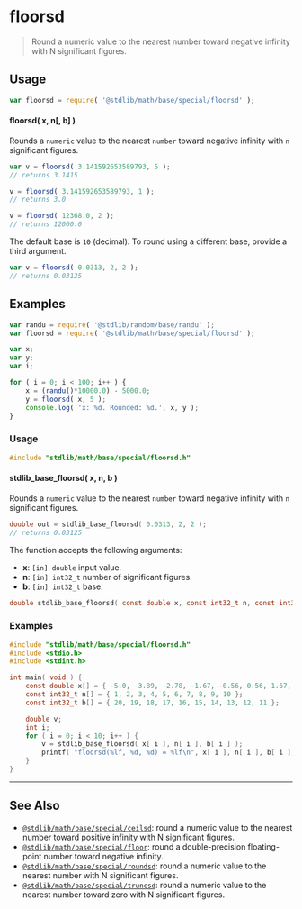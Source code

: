 <!--

@license Apache-2.0

Copyright (c) 2018 The Stdlib Authors.

Licensed under the Apache License, Version 2.0 (the "License");
you may not use this file except in compliance with the License.
You may obtain a copy of the License at

   http://www.apache.org/licenses/LICENSE-2.0

Unless required by applicable law or agreed to in writing, software
distributed under the License is distributed on an "AS IS" BASIS,
WITHOUT WARRANTIES OR CONDITIONS OF ANY KIND, either express or implied.
See the License for the specific language governing permissions and
limitations under the License.

-->

# floorsd

> Round a numeric value to the nearest number toward negative infinity with N significant figures.

<section class="usage">

## Usage

```javascript
var floorsd = require( '@stdlib/math/base/special/floorsd' );
```

#### floorsd( x, n\[, b] )

Rounds a `numeric` value to the nearest `number` toward negative infinity with `n` significant figures.

```javascript
var v = floorsd( 3.141592653589793, 5 );
// returns 3.1415

v = floorsd( 3.141592653589793, 1 );
// returns 3.0

v = floorsd( 12368.0, 2 );
// returns 12000.0
```

The default base is `10` (decimal). To round using a different base, provide a third argument.

```javascript
var v = floorsd( 0.0313, 2, 2 );
// returns 0.03125
```

</section>

<!-- /.usage -->

<section class="notes">

</section>

<!-- /.notes -->

<section class="examples">

## Examples

<!-- eslint no-undef: "error" -->

```javascript
var randu = require( '@stdlib/random/base/randu' );
var floorsd = require( '@stdlib/math/base/special/floorsd' );

var x;
var y;
var i;

for ( i = 0; i < 100; i++ ) {
    x = (randu()*10000.0) - 5000.0;
    y = floorsd( x, 5 );
    console.log( 'x: %d. Rounded: %d.', x, y );
}
```

</section>

<!-- /.examples -->

<!-- C usage documentation. -->

<section class="usage">

### Usage

```c
#include "stdlib/math/base/special/floorsd.h"
```

#### stdlib_base_floorsd( x, n, b )

Rounds a `numeric` value to the nearest `number` toward negative infinity with `n` significant figures.

```c
double out = stdlib_base_floorsd( 0.0313, 2, 2 );
// returns 0.03125
```

The function accepts the following arguments:

-   **x**: `[in] double` input value.
-   **n**: `[in] int32_t` number of significant figures.
-   **b**: `[in] int32_t` base.

```c
double stdlib_base_floorsd( const double x, const int32_t n, const int32_t b );
```

</section>

<!-- /.usage -->

<!-- C API usage notes. Make sure to keep an empty line after the `section` element and another before the `/section` close. -->

<section class="notes">

</section>

<!-- /.notes -->

<!-- C API usage examples. -->

<section class="examples">

### Examples

```c
#include "stdlib/math/base/special/floorsd.h"
#include <stdio.h>
#include <stdint.h>

int main( void ) {
    const double x[] = { -5.0, -3.89, -2.78, -1.67, -0.56, 0.56, 1.67, 2.78, 3.89, 5.0 };
    const int32_t n[] = { 1, 2, 3, 4, 5, 6, 7, 8, 9, 10 };
    const int32_t b[] = { 20, 19, 18, 17, 16, 15, 14, 13, 12, 11 };

    double v;
    int i;
    for ( i = 0; i < 10; i++ ) {
        v = stdlib_base_floorsd( x[ i ], n[ i ], b[ i ] );
        printf( "floorsd(%lf, %d, %d) = %lf\n", x[ i ], n[ i ], b[ i ], v );
    }
}
```

</section>

<!-- /.examples -->

</section>

<!-- /.c -->

<!-- Section for related `stdlib` packages. Do not manually edit this section, as it is automatically populated. -->

<section class="related">

* * *

## See Also

-   <span class="package-name">[`@stdlib/math/base/special/ceilsd`][@stdlib/math/base/special/ceilsd]</span><span class="delimiter">: </span><span class="description">round a numeric value to the nearest number toward positive infinity with N significant figures.</span>
-   <span class="package-name">[`@stdlib/math/base/special/floor`][@stdlib/math/base/special/floor]</span><span class="delimiter">: </span><span class="description">round a double-precision floating-point number toward negative infinity.</span>
-   <span class="package-name">[`@stdlib/math/base/special/roundsd`][@stdlib/math/base/special/roundsd]</span><span class="delimiter">: </span><span class="description">round a numeric value to the nearest number with N significant figures.</span>
-   <span class="package-name">[`@stdlib/math/base/special/truncsd`][@stdlib/math/base/special/truncsd]</span><span class="delimiter">: </span><span class="description">round a numeric value to the nearest number toward zero with N significant figures.</span>

</section>

<!-- /.related -->

<!-- Section for all links. Make sure to keep an empty line after the `section` element and another before the `/section` close. -->

<section class="links">

<!-- <related-links> -->

[@stdlib/math/base/special/ceilsd]: https://github.com/stdlib-js/math/tree/main/base/special/ceilsd

[@stdlib/math/base/special/floor]: https://github.com/stdlib-js/math/tree/main/base/special/floor

[@stdlib/math/base/special/roundsd]: https://github.com/stdlib-js/math/tree/main/base/special/roundsd

[@stdlib/math/base/special/truncsd]: https://github.com/stdlib-js/math/tree/main/base/special/truncsd

<!-- </related-links> -->

</section>

<!-- /.links -->
